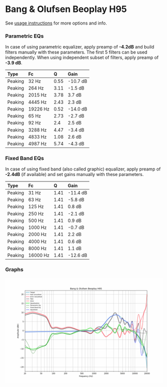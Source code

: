 # Bang & Olufsen Beoplay H95
See [usage instructions](https://github.com/jaakkopasanen/AutoEq#usage) for more options and info.

### Parametric EQs
In case of using parametric equalizer, apply preamp of **-4.2dB** and build filters manually
with these parameters. The first 5 filters can be used independently.
When using independent subset of filters, apply preamp of **-3.9 dB**.

| Type    | Fc       |    Q | Gain     |
|:--------|:---------|:-----|:---------|
| Peaking | 32 Hz    | 0.55 | -10.7 dB |
| Peaking | 264 Hz   | 3.11 | -1.5 dB  |
| Peaking | 2015 Hz  | 3.78 | 3.7 dB   |
| Peaking | 4445 Hz  | 2.43 | 2.3 dB   |
| Peaking | 19226 Hz | 0.52 | -14.0 dB |
| Peaking | 65 Hz    | 2.73 | -2.7 dB  |
| Peaking | 92 Hz    | 2.4  | 2.5 dB   |
| Peaking | 3288 Hz  | 4.47 | -3.4 dB  |
| Peaking | 4833 Hz  | 1.08 | 2.6 dB   |
| Peaking | 4987 Hz  | 5.74 | -4.3 dB  |

### Fixed Band EQs
In case of using fixed band (also called graphic) equalizer, apply preamp of **-2.4dB**
(if available) and set gains manually with these parameters.

| Type    | Fc       |    Q | Gain     |
|:--------|:---------|:-----|:---------|
| Peaking | 31 Hz    | 1.41 | -11.4 dB |
| Peaking | 63 Hz    | 1.41 | -5.8 dB  |
| Peaking | 125 Hz   | 1.41 | 0.8 dB   |
| Peaking | 250 Hz   | 1.41 | -2.1 dB  |
| Peaking | 500 Hz   | 1.41 | 0.9 dB   |
| Peaking | 1000 Hz  | 1.41 | -0.7 dB  |
| Peaking | 2000 Hz  | 1.41 | 2.2 dB   |
| Peaking | 4000 Hz  | 1.41 | 0.6 dB   |
| Peaking | 8000 Hz  | 1.41 | 1.1 dB   |
| Peaking | 16000 Hz | 1.41 | -12.6 dB |

### Graphs
![](./Bang%20&%20Olufsen%20Beoplay%20H95.png)